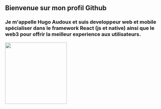 ## Bienvenue sur mon profil Github
### Je m'appelle Hugo Audoux et suis developpeur web et mobile spécialiser dans le framework React (js et native) ainsi que le web3 pour offrir la meilleur experience aux utilisateurs.

[<img src="https://cdn-icons-png.flaticon.com/512/2504/2504918.png" width="200" height="200" />](https://www.google.com)

